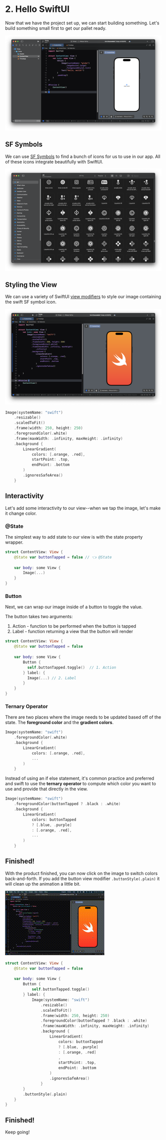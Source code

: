 # 2. Hello SwiftUI

Now that we have the project set up, we can start building something. Let's build something small first to get our pallet ready. 

![alt](./Image/swift_5.png)

## SF Symbols

We can use [SF Symbols](https://developer.apple.com/sf-symbols/) to find a bunch of icons for us to use in our app. All of these icons integrate beautifully with SwiftUI.

![alt](./Image/sf-symbols.png)

## Styling the View

We can use a variety of SwiftUI [view modifiers](https://developer.apple.com/documentation/swiftui/viewmodifier) to style our image containing the swift SF symbol icon.

![alt](./Image/swift_6.png)

```swift
Image(systemName: "swift")
    .resizable()
    .scaledToFit()
    .frame(width: 250, height: 250)
    .foregroundColor(.white)
    .frame(maxWidth: .infinity, maxHeight: .infinity)
    .background {
        LinearGradient(
            colors: [.orange, .red],
            startPoint: .top,
            endPoint: .bottom
        )
        .ignoresSafeArea()
    }

```

## Interactivity

Let's add some interactivity to our view--when we tap the image, let's make it change color.

### @State

The simplest way to add state to our view is with the state property wrapper.

```swift
struct ContentView: View {
    @State var buttonTapped = false // 👈 @State
    
    var body: some View {
        Image(...)
    }
}
```

### Button

Next, we can wrap our image inside of a button to toggle the value.

The button takes two arguments: 
1. Action - function to be performed when the button is tapped
2. Label - function returning a view that the button will render 

```swift
struct ContentView: View {
    @State var buttonTapped = false
    
    var body: some View {
        Button {
          self.buttonTapped.toggle()  // 1. Action
        } label: {
          Image(...) // 2. Label
        }
    }
}
```

### Ternary Operator

There are two places where  the image needs to be updated based off of the state. The **foreground color** and the **gradient colors**.

```swift
Image(systemName: "swift")
    .foregroundColor(.white)
    .background {
        LinearGradient(
            colors: [.orange, .red],
            ...
        )
    }
```

Instead of using an if else statement, it's common practice and preferred and swift to use the **ternary operator** to compute which color you want to use and provide that directly in the view.


```swift
Image(systemName: "swift")
    .foregroundColor(buttonTapped ? .black : .white)
    .background {
        LinearGradient(
            colors: buttonTapped 
            ? [.blue, .purple] 
            : [.orange, .red],
            ...
        )
    }
```

## Finished!

With the product finished, you can now click on the image to switch colors back-and-forth. If you add the button view modifier `.buttonStyle(.plain)` it will clean up the animation a little bit.

![Demo](./Image/button-demo.gif)

```swift
struct ContentView: View {
    @State var buttonTapped = false
    
    var body: some View {
        Button {
            self.buttonTapped.toggle()
        } label: {
            Image(systemName: "swift")
                .resizable()
                .scaledToFit()
                .frame(width: 250, height: 250)
                .foregroundColor(buttonTapped ? .black : .white)
                .frame(maxWidth: .infinity, maxHeight: .infinity)
                .background {
                    LinearGradient(
                        colors: buttonTapped
                        ? [.blue, .purple]
                        : [.orange, .red]
                        ,
                        startPoint: .top,
                        endPoint: .bottom
                    )
                    .ignoresSafeArea()
                }
        }
        .buttonStyle(.plain)
    }
}
```

## Finished!

Keep going!